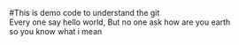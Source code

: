 #This is demo code to understand the git\
Every one say hello world, But no one ask how are you earth\
so you know what i mean 